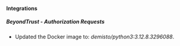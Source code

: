 
#### Integrations

##### BeyondTrust - Authorization Requests

- Updated the Docker image to: *demisto/python3:3.12.8.3296088*.

